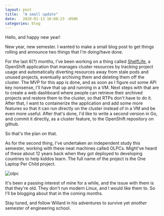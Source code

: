 ```yaml
---
layout: post
title:  "A small update"
date:   2020-01-13 16:08:23 -0500
categories: blog
---
```

Hello, and happy new year!

New year, new semester. I wanted to make a small blog post to get things rolling and announce two things that I'm doing/have done.

For the last 6(?) months, I've been working on a thing called <a href="https://www.github.com/willnilges/shelflife">ShelfLife</a>, a OpenShift application that manages cluster resources by tracking project usage and automatically diverting resources away from stale pods and unused projects, eventually archiving them and deleting them off the cluster. The MVP for this app is done, and as soon as I figure out some API key nonsense, I'll have that up and running in a VM. Next steps with that are to create a web dashboard where people can retrieve their archived projects and restore them to the cluster, so that RTPs don't have to do it. After that, I want to containerize the application and add some more features so that it can run directly on the cluster instead of in a VM and be even more useful. After that's done, I'd like to write a second version in Go, and commit it directly, as a cluster feature, to the OpenShift repository on github.

So that's the plan on that.

As for the second thing, I've undertaken an independent study this semester, working with these neat machines called OLPCs. Might've heard of these about 12 years back when they got deployed to developing countries to help kiddos learn. The full name of the project is the One Laptop Per Child project.

![olpc](https://upload.wikimedia.org/wikipedia/commons/b/b1/LaptopOLPC_a.jpg)

It's been a passing interest of mine for a while, and the issue with them is that they're old. They don't run modern Linux, and I would like them to. So I'll be blogging about that in the coming months.

Stay tuned, and follow Willard in his adventures to survive yet _another_ semester of engineering school.
